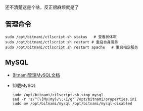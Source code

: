还不清楚这是个啥，反正很麻烦就是了

## 管理命令

```shell
sudo /opt/bitnami/ctlscript.sh status	# 查看状体啊
sudo /opt/bitnami/ctlscript.sh restart # 重启自身服务
sudo /opt/bitnami/ctlscript.sh restart apache	# 重启指定服务
```

## MySQL

- [Bitnami管理MySQL文档](https://docs.bitnami.com/aws/infrastructure/mysql/)

- 卸载MySQL

  ```shell
  sudo /opt/bitnami/ctlscript.sh stop mysql
  sed -r 's/^(\[My|my)/\;\1/g' /opt/bitnami/properties.ini
  sudo mv /opt/bitnami/mysql /opt/bitnami/mysql-disabled
  ```

  
